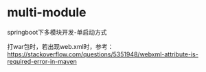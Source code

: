 # multi-module
springboot下多模块开发-单启动方式

打war包时，若出现web.xml时，参考：https://stackoverflow.com/questions/5351948/webxml-attribute-is-required-error-in-maven
